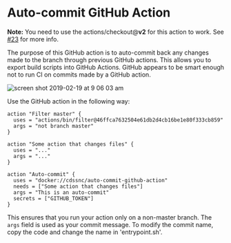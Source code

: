 # Auto-commit GitHub Action

**Note:** You need to use the actions/checkout@**v2** for this action to work. See [#23](https://github.com/cds-snc/github-actions/issues/23) for more info.

The purpose of this GitHub action is to auto-commit back any changes made to the branch through previous GitHub actions. This allows you to export build scripts into GitHub Actions. GitHub appears to be smart enough not to run CI on commits made by a GitHub action.

![screen shot 2019-02-19 at 9 06 03 am](https://user-images.githubusercontent.com/867334/53020783-b2389e00-3425-11e9-8d05-273c5e8f7d1d.png)

Use the GitHub action in the following way:

```
action "Filter master" {
  uses = "actions/bin/filter@46ffca7632504e61db2d4cb16be1e80f333cb859"
  args = "not branch master"
}

action "Some action that changes files" {
  uses = "..."
  args = "..."
}

action "Auto-commit" {
  uses = "docker://cdssnc/auto-commit-github-action"
  needs = ["Some action that changes files"]
  args = "This is an auto-commit"
  secrets = ["GITHUB_TOKEN"]
}
```

This ensures that you run your action only on a non-master branch. The `args` field is used as your commit message. To modify the commit name, copy the code and change the name in 'entrypoint.sh'.
